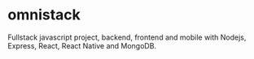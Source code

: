 # omnistack
Fullstack javascript project, backend, frontend and mobile with Nodejs, Express, React, React Native and MongoDB.
